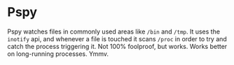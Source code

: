 # Pspy

Pspy watches files in commonly used areas  like `/bin` and `/tmp`. It uses the `inotify` api, and whenever a file is touched it scans `/proc` in order to try and catch the process triggering it. Not 100% foolproof, but works. Works better on long-running processes. Ymmv.



